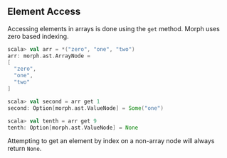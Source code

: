 Element Access
--------------

Accessing elements in arrays is done using the `get` method. Morph uses zero
based indexing.

```scala
scala> val arr = *("zero", "one", "two")
arr: morph.ast.ArrayNode =
[
  "zero",
  "one",
  "two"
]

scala> val second = arr get 1
second: Option[morph.ast.ValueNode] = Some("one")

scala> val tenth = arr get 9
tenth: Option[morph.ast.ValueNode] = None
```

Attempting to get an element by index on a non-array node will always return `None`.
